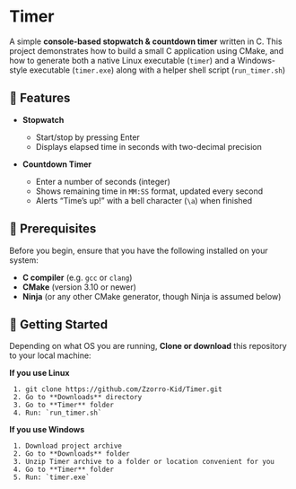 # Timer

A simple **console-based stopwatch & countdown timer** written in C. This project demonstrates how to build a small C application using CMake, and how to generate both a native Linux executable (`timer`) and a Windows-style executable (`timer.exe`) along with a helper shell script (`run_timer.sh`)


## 🎯 Features

- **Stopwatch** 
  - Start/stop by pressing Enter 
  - Displays elapsed time in seconds with two-decimal precision 

- **Countdown Timer** 
  - Enter a number of seconds (integer) 
  - Shows remaining time in `MM:SS` format, updated every second 
  - Alerts “Time’s up!” with a bell character (`\a`) when finished 
  
  
## 🔧 Prerequisites

Before you begin, ensure that you have the following installed on your system:

- **C compiler** (e.g. `gcc` or `clang`) 
- **CMake** (version 3.10 or newer) 
- **Ninja** (or any other CMake generator, though Ninja is assumed below) 


## 🚀 Getting Started

Depending on what OS you are running, **Clone or download** this repository to your local machine:

   **If you use Linux**
     
     1. git clone https://github.com/Zzorro-Kid/Timer.git
     2. Go to **Downloads** directory
     3. Go to **Timer** folder
     4. Run: `run_timer.sh`
     
   **If you use Windows**
   
     1. Download project archive 
     2. Go to **Downloads** folder 
     3. Unzip Timer archive to a folder or location convenient for you
     4. Go to **Timer** folder 
     5. Run: `timer.exe`
